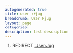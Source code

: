 ```yaml
---
autogenerated: true
title: User ›Fjug
breadcrumb: User Fjug
layout: page
categories: 
description: test description
---
```


1.  REDIRECT [:User:Jug](_User_Jug "wikilink")
